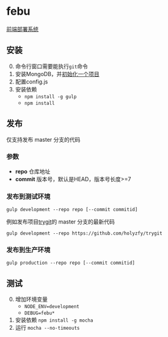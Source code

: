 # febu

[前端部署系统](https://github.com/holyzfy/febu/blob/master/docs/guide.md)

## 安装

0. 命令行窗口需要能执行`git`命令
0. 安装MongoDB，并[初始化一个项目](https://github.com/holyzfy/febu/blob/master/docs/init_project.md)
0. 配置config.js
0. 安装依赖
	* `npm install -g gulp`
	* `npm install`

## 发布

仅支持发布 master 分支的代码

### 参数
* **repo** 仓库地址
* **commit** 版本号，默认是HEAD，版本号长度>=7

### 发布到测试环境

	gulp development --repo repo [--commit commitid]

例如发布项目[trygit](https://github.com/holyzfy/trygit)的 master 分支的最新代码

	gulp development --repo https://github.com/holyzfy/trygit

### 发布到生产环境

	gulp production --repo repo [--commit commitid]


## 测试

0. 增加环境变量
	* `NODE_ENV=development`
	* `DEBUG=febu*`
0. 安装依赖 `npm install -g mocha`
0. 运行 `mocha --no-timeouts`
